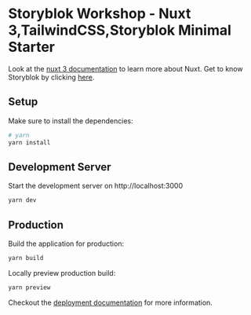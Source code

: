 # Storyblok Workshop - Nuxt 3,TailwindCSS,Storyblok Minimal Starter

Look at the [nuxt 3 documentation](https://v3.nuxtjs.org) to learn more about Nuxt.
Get to know Storyblok by clicking [here](https://www.storyblok.com).

## Setup

Make sure to install the dependencies:

```bash
# yarn
yarn install
```

## Development Server

Start the development server on http://localhost:3000

```bash
yarn dev
```

## Production

Build the application for production:

```bash
yarn build
```

Locally preview production build:

```bash
yarn preview
```

Checkout the [deployment documentation](https://v3.nuxtjs.org/guide/deploy/presets) for more information.
